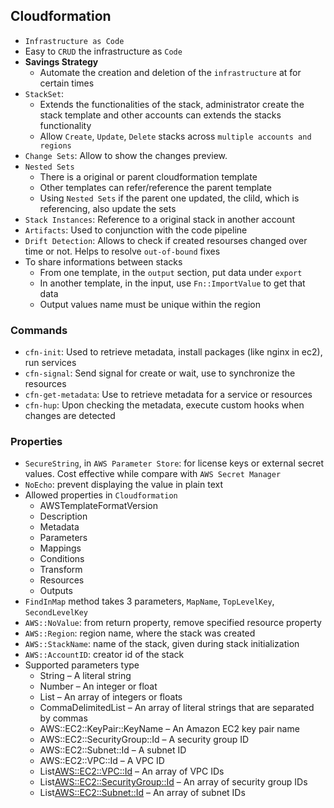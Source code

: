 ## Cloudformation

- `Infrastructure as Code`
- Easy to `CRUD` the infrastructure as `Code`
- **Savings Strategy**
  - Automate the creation and deletion of the `infrastructure` at for certain times
- `StackSet`:
  - Extends the functionalities of the stack, administrator create the stack template and other accounts can extends the stacks functionality
  - Allow `Create`, `Update`, `Delete` stacks across `multiple accounts and regions`
- `Change Sets`: Allow to show the changes preview.
- `Nested Sets`
  - There is a original or parent cloudformation template
  - Other templates can refer/reference the parent template
  - Using `Nested Sets` if the parent one updated, the clild, which is referencing, also update the sets
- `Stack Instances`: Reference to a original stack in another account
- `Artifacts`: Used to conjunction with the code pipeline
- `Drift Detection`: Allows to check if created resourses changed over time or not. Helps to resolve `out-of-bound` fixes
- To share informations between stacks
  - From one template, in the `output` section, put data under `export`
  - In another template, in the input, use `Fn::ImportValue` to get that data
  - Output values name must be unique within the region

### Commands

- `cfn-init`: Used to retrieve metadata, install packages (like nginx in ec2), run services
- `cfn-signal`: Send signal for create or wait, use to synchronize the resources
- `cfn-get-metadata`: Use to retrieve metadata for a service or resources
- `cfn-hup`: Upon checking the metadata, execute custom hooks when changes are detected

### Properties

- `SecureString`, in `AWS Parameter Store`: for license keys or external secret values. Cost effective while compare with `AWS Secret Manager`
- `NoEcho`: prevent displaying the value in plain text
- Allowed properties in `Cloudformation`
  - AWSTemplateFormatVersion
  - Description
  - Metadata
  - Parameters
  - Mappings
  - Conditions
  - Transform
  - Resources
  - Outputs
- `FindInMap` method takes 3 parameters, `MapName`, `TopLevelKey`, `SecondLevelKey`
- `AWS::NoValue`: from return property, remove specified resource property
- `AWS::Region`: region name, where the stack was created
- `AWS::StackName`: name of the stack, given during stack initialization
- `AWS::AccountID`: creator id of the stack
- Supported parameters type
  - String – A literal string
  - Number – An integer or float
  - List<Number> – An array of integers or floats
  - CommaDelimitedList – An array of literal strings that are separated by commas
  - AWS::EC2::KeyPair::KeyName – An Amazon EC2 key pair name
  - AWS::EC2::SecurityGroup::Id – A security group ID
  - AWS::EC2::Subnet::Id – A subnet ID
  - AWS::EC2::VPC::Id – A VPC ID
  - List<AWS::EC2::VPC::Id> – An array of VPC IDs
  - List<AWS::EC2::SecurityGroup::Id> – An array of security group IDs
  - List<AWS::EC2::Subnet::Id> – An array of subnet IDs

